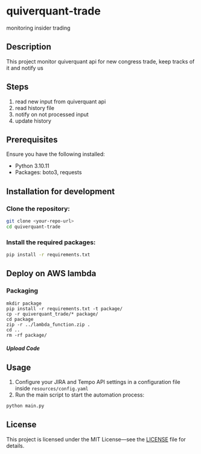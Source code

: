 # quiverquant-trade
monitoring insider trading

## Description
This project monitor quiverquant api for new congress trade, keep tracks of it and notify us

## Steps
1. read new input from quiverquant api
2. read history file
3. notify on not processed input
4. update history


## Prerequisites
Ensure you have the following installed:

- Python 3.10.11
- Packages: boto3, requests

## Installation for development
### Clone the repository:
```sh
git clone <your-repo-url>
cd quiverquant-trade
```

### Install the required packages:
```sh
pip install -r requirements.txt
```

## Deploy on AWS lambda
### Packaging
```shell
mkdir package
pip install -r requirements.txt -t package/
cp -r quiverquant_trade/* package/
cd package
zip -r ../lambda_function.zip .
cd ..
rm -rf package/
```

##### Upload Code


## Usage
1. Configure your JIRA and Tempo API settings in a configuration file inside `resources/config.yaml`
2. Run the main script to start the automation process:
```sh
python main.py
```

## License
This project is licensed under the MIT License—see the [LICENSE](LICENSE) file for details.